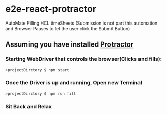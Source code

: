# e2e-react-protractor
AutoMate Filling HCL timeSheets
(Submission is not part this automation and Browser Pauses to let the user click the Submit Button)

## Assuming you have installed [Protractor](http://www.protractortest.org/#/)

### Starting WebDriver that controls the browser(Clicks and fills):
```bash
>projectDirctory $ npm start
```

### Once the Driver is up and running, Open new Terminal
```bash
>projectDirctory $ npm run fill
```
### Sit Back and Relax
